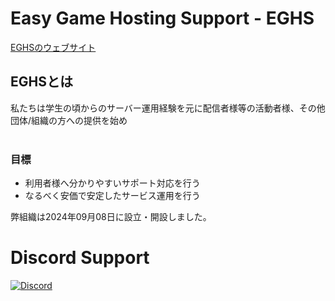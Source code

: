 # Easy Game Hosting Support - EGHS

[EGHSのウェブサイト](https://eghs.net/)<br>
## EGHSとは
私たちは学生の頃からのサーバー運用経験を元に配信者様等の活動者様、その他団体/組織の方への提供を始め
<br><br>
### 目標
- 利用者様へ分かりやすいサポート対応を行う
- なるべく安価で安定したサービス運用を行う

弊組織は2024年09月08日に設立・開設しました。
# Discord Support
[![Discord](https://discordapp.com/api/guilds/1283067013106765876/widget.png?style=banner4)](https://discord.gg/jpRqH7jwBc)
